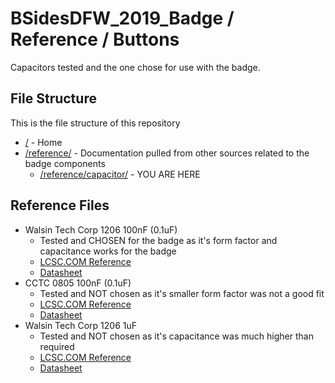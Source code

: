 # BSidesDFW_2019_Badge / Reference / Buttons

Capacitors tested and the one chose for use with the badge.

## File Structure

This is the file structure of this repository

* [/](/README.md) - Home
* [/reference/](/reference/) - Documentation pulled from other sources related to the badge components
  * [/reference/capacitor/](/reference/capacitor/) - YOU ARE HERE

## Reference Files

* Walsin Tech Corp 1206 100nF (0.1uF)
  * Tested and CHOSEN for the badge as it's form factor and capacitance works for the badge
  * [LCSC.COM Reference](./1811301232_Huaxin-S-T-1206B104K251CT_C338139_100nF_lcsc.com.pdf)
  * [Datasheet](./1811301232_Huaxin-S-T-1206B104K251CT_C338139_100nF_datasheet.pdf)
* CCTC 0805 100nF (0.1uF)
  * Tested and NOT chosen as it's smaller form factor was not a good fit
  * [LCSC.COM Reference](./1901071511_CCTC-TCC0805X7R104M500DT_C360619_lcsc.com.pdf)
  * [Datasheet](./1901071511_CCTC-TCC0805X7R104M500DT_C360619_datasheet.pdf)
* Walsin Tech Corp 1206 1uF
  * Tested and NOT chosen as it's capacitance was much higher than required
  * [LCSC.COM Reference](./Huaxin-S-T-1206B105K160_C152974_lcsc.com.pdf)
  * [Datasheet](./Huaxin-S-T-1206B105K160_C152974_datasheet.pdf)
  
